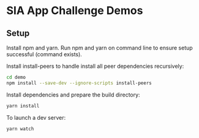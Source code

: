 # SIA App Challenge Demos

## Setup

Install npm and yarn. Run npm and yarn on command line to ensure setup successful (command exists).  

Install install-peers to handle install all peer dependencies recursively:

```sh
cd demo
npm install --save-dev --ignore-scripts install-peers
```

Install dependencies and prepare the build directory:

```sh
yarn install
```

To launch a dev server:

```sh
yarn watch
```